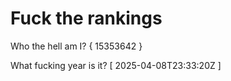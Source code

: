 # Fuck the rankings

Who the hell am I?
{ 15353642 }

What fucking year is it?
[ 2025-04-08T23:33:20Z ]
